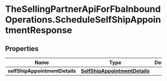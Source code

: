 # TheSellingPartnerApiForFbaInboundOperations.ScheduleSelfShipAppointmentResponse

## Properties
Name | Type | Description | Notes
------------ | ------------- | ------------- | -------------
**selfShipAppointmentDetails** | [**SelfShipAppointmentDetails**](SelfShipAppointmentDetails.md) |  | 


